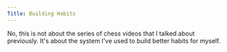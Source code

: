 ```yaml
---
Title: Building Habits
---
```


No, this is not about the series of chess videos that I talked about previously. It's about the system I've used to build better habits for myself.

